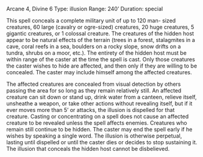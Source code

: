 Arcane 4, Divine 6
Type: illusion
Range: 240’
Duration: special

This spell conceals a complete military unit of up to 120 man- sized creatures, 60 large (cavalry or ogre-sized) creatures, 20 huge creatures, 5 gigantic creatures, or 1 colossal creature. The creatures of the hidden host appear to be natural effects of the terrain (trees in a forest, stalagmites in a cave, coral reefs in a sea, boulders on a rocky slope, snow drifts on a tundra, shrubs on a moor, etc.). The entirety of the hidden host must be within range of the caster at the time the spell is cast. Only those creatures the caster wishes to hide are affected, and then only if they are willing to be concealed. The caster may include himself among the affected creatures.

The affected creatures are concealed from visual detection by others passing the area for so long as they remain relatively still. An affected creature can sit down or stand up, drink water from a canteen, relieve itself, unsheathe a weapon, or take other actions without revealing itself, but if it ever moves more than 5’ or attacks, the illusion is dispelled for that creature. Casting or concentrating on a spell does not cause an affected creature to be revealed unless the spell affects enemies. Creatures who remain still continue to be hidden. The caster may end the spell early if he wishes by speaking a single word. The illusion is otherwise perpetual, lasting until dispelled or until the caster dies or decides to stop sustaining it. The illusion that conceals the hidden host cannot be disbelieved.